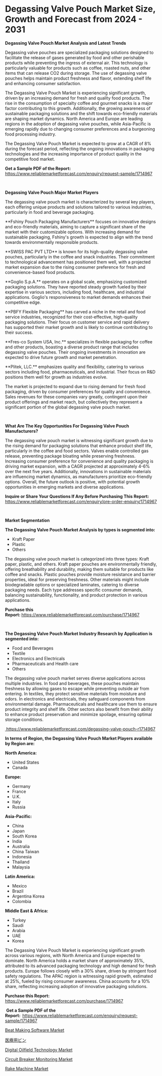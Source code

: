 <p><h1>Degassing Valve Pouch Market Size, Growth and Forecast from 2024 - 2031</h1></p><p><strong>Degassing Valve Pouch Market Analysis and Latest Trends</strong></p>
<p><p>Degassing valve pouches are specialized packaging solutions designed to facilitate the release of gases generated by food and other perishable products while preventing the ingress of external air. This technology is particularly valuable for products such as coffee, roasted nuts, and other items that can release CO2 during storage. The use of degassing valve pouches helps maintain product freshness and flavor, extending shelf life and enhancing consumer satisfaction.</p><p>The Degassing Valve Pouch Market is experiencing significant growth, driven by an increasing demand for fresh and quality food products. The rise in the consumption of specialty coffee and gourmet snacks is a major factor contributing to this growth. Additionally, the growing awareness of sustainable packaging solutions and the shift towards eco-friendly materials are shaping market dynamics. North America and Europe are leading regions in the adoption of degassing valve pouches, while Asia-Pacific is emerging rapidly due to changing consumer preferences and a burgeoning food processing industry.</p><p>The Degassing Valve Pouch Market is expected to grow at a CAGR of 8% during the forecast period, reflecting the ongoing innovations in packaging technologies and the increasing importance of product quality in the competitive food market.</p></p>
<p><strong>Get a Sample PDF of the Report:&nbsp;</strong> <a href="https://www.reliablemarketforecast.com/enquiry/request-sample/1714967?utm_campaign=1102&utm_medium=2&utm_source=Github&utm_content=ia&utm_term=23102024&utm_id=degassing-valve-pouch">https://www.reliablemarketforecast.com/enquiry/request-sample/1714967</a></p>
<p>&nbsp;</p>
<p><strong>Degassing Valve Pouch Major Market Players</strong></p>
<p><p>The degassing valve pouch market is characterized by several key players, each offering unique products and solutions tailored to various industries, particularly in food and beverage packaging. </p><p>**Fshiny Pouch Packaging Manufacturers** focuses on innovative designs and eco-friendly materials, aiming to capture a significant share of the market with their customizable options. With increasing demand for sustainable packaging, Fshiny's growth is expected to align with the trend towards environmentally responsible products.</p><p>**SWISS PAC PVT LTD** is known for its high-quality degassing valve pouches, particularly in the coffee and snack industries. Their commitment to technological advancement has positioned them well, with a projected market expansion due to the rising consumer preference for fresh and convenience-based food products.</p><p>**Goglio S.p.A.** operates on a global scale, emphasizing customized packaging solutions. They have reported steady growth fueled by their expertise in various sectors, including food, healthcare, and industrial applications. Goglio's responsiveness to market demands enhances their competitive edge.</p><p>**PBFY Flexible Packaging** has carved a niche in the retail and food service industries, recognized for their cost-effective, high-quality packaging solutions. Their focus on customer service and rapid delivery has supported their market growth and is likely to continue contributing to their success.</p><p>**Fres-co System USA, Inc.** specializes in flexible packaging for coffee and other products, boasting a diverse product range that includes degassing valve pouches. Their ongoing investments in innovation are expected to drive future growth and market penetration.</p><p>**Plitek, LLC.** emphasizes quality and flexibility, catering to various sectors including food, pharmaceuticals, and industrial. Their focus on R&D positions them well for growth as industries evolve.</p><p>The market is projected to expand due to rising demand for fresh food packaging, driven by consumer preferences for quality and convenience. Sales revenues for these companies vary greatly, contingent upon their product offerings and market reach, but collectively they represent a significant portion of the global degassing valve pouch market.</p></p>
<p>&nbsp;</p>
<p><strong>What Are The Key Opportunities For Degassing Valve Pouch Manufacturers?</strong></p>
<p><p>The degassing valve pouch market is witnessing significant growth due to the rising demand for packaging solutions that enhance product shelf life, particularly in the coffee and food sectors. Valves enable controlled gas release, preventing package bloating while preserving freshness. Increasing consumer preference for convenience and quality packaging is driving market expansion, with a CAGR projected at approximately 4-6% over the next five years. Additionally, innovations in sustainable materials are influencing market dynamics, as manufacturers prioritize eco-friendly options. Overall, the future outlook is positive, with potential growth opportunities in emerging markets and diverse applications.</p></p>
<p><strong>Inquire or Share Your Questions If Any Before Purchasing This Report:</strong> <a href="https://www.reliablemarketforecast.com/enquiry/pre-order-enquiry/1714967?utm_campaign=1102&utm_medium=2&utm_source=Github&utm_content=ia&utm_term=23102024&utm_id=degassing-valve-pouch">https://www.reliablemarketforecast.com/enquiry/pre-order-enquiry/1714967</a></p>
<p>&nbsp;</p>
<p><strong>Market Segmentation</strong></p>
<p><strong>The Degassing Valve Pouch Market Analysis by types is segmented into:</strong></p>
<p><ul><li>Kraft Paper</li><li>Plastic</li><li>Others</li></ul></p>
<p><p>The degassing valve pouch market is categorized into three types: Kraft paper, plastic, and others. Kraft paper pouches are environmentally friendly, offering breathability and durability, making them suitable for products like coffee and snacks. Plastic pouches provide moisture resistance and barrier properties, ideal for preserving freshness. Other materials might include biodegradable options or specialized laminates, catering to diverse packaging needs. Each type addresses specific consumer demands, balancing sustainability, functionality, and product protection in various applications.</p></p>
<p><strong>Purchase this Report:&nbsp;</strong><a href="https://www.reliablemarketforecast.com/purchase/1714967?utm_campaign=1102&utm_medium=2&utm_source=Github&utm_content=ia&utm_term=23102024&utm_id=degassing-valve-pouch">https://www.reliablemarketforecast.com/purchase/1714967</a></p>
<p>&nbsp;</p>
<p><strong>The Degassing Valve Pouch Market Industry Research by Application is segmented into:</strong></p>
<p><ul><li>Food and Beverages</li><li>Textile</li><li>Electronics and Electricals</li><li>Pharmaceuticals and Health care</li><li>Others</li></ul></p>
<p><p>The degassing valve pouch market serves diverse applications across multiple industries. In food and beverages, these pouches maintain freshness by allowing gases to escape while preventing outside air from entering. In textiles, they protect sensitive materials from moisture and odors. In electronics and electricals, they safeguard components from environmental damage. Pharmaceuticals and healthcare use them to ensure product integrity and shelf life. Other sectors also benefit from their ability to enhance product preservation and minimize spoilage, ensuring optimal storage conditions.</p></p>
<p><a href="https://www.reliablemarketforecast.com/degassing-valve-pouch-r1714967?utm_campaign=1102&utm_medium=2&utm_source=Github&utm_content=ia&utm_term=23102024&utm_id=degassing-valve-pouch">&nbsp;https://www.reliablemarketforecast.com/degassing-valve-pouch-r1714967</a></p>
<p><strong>In terms of Region, the Degassing Valve Pouch Market Players available by Region are:</strong></p>
<p>
    <p> <strong> North America: </strong>
        <ul>
            <li>United States</li>
            <li>Canada</li>
        </ul>
        </p> 
    <p> <strong> Europe: </strong>
        <ul>
            <li>Germany</li>
            <li>France</li>
            <li>U.K.</li>
            <li>Italy</li>
            <li>Russia</li>
        </ul>
        </p> 
    <p> <strong> Asia-Pacific: </strong>
        <ul>
            <li>China</li>
            <li>Japan</li>
            <li>South Korea</li>
            <li>India</li>
            <li>Australia</li>
            <li>China Taiwan</li>
            <li>Indonesia</li>
            <li>Thailand</li>
            <li>Malaysia</li>
        </ul>
        </p> 
    <p> <strong> Latin America: </strong>
        <ul>
            <li>Mexico</li>
            <li>Brazil</li>
            <li>Argentina Korea</li>
            <li>Colombia</li>
        </ul>
        </p> 
    <p> <strong> Middle East & Africa: </strong>
        <ul>
            <li>Turkey</li>
            <li>Saudi</li>
            <li>Arabia</li>
            <li>UAE</li>
            <li>Korea</li>
        </ul>
    </p>
    </p>
<p><p>The Degassing Valve Pouch Market is experiencing significant growth across various regions, with North America and Europe expected to dominate. North America holds a market share of approximately 35%, attributed to its advanced packaging technology and high demand for fresh products. Europe follows closely with a 30% share, driven by stringent food safety regulations. The APAC region is witnessing rapid growth, estimated at 25%, fueled by rising consumer awareness. China accounts for a 10% share, reflecting increasing adoption of innovative packaging solutions.</p></p>
<p><strong>Purchase this Report: </strong><a href="https://www.reliablemarketforecast.com/purchase/1714967?utm_campaign=1102&utm_medium=2&utm_source=Github&utm_content=ia&utm_term=23102024&utm_id=degassing-valve-pouch">https://www.reliablemarketforecast.com/purchase/1714967</a></p>
<p>&nbsp;<strong>Get a Sample PDF of the Report:&nbsp;&nbsp;</strong><a href="https://www.reliablemarketforecast.com/enquiry/request-sample/1714967?utm_campaign=1102&utm_medium=2&utm_source=Github&utm_content=ia&utm_term=23102024&utm_id=degassing-valve-pouch">https://www.reliablemarketforecast.com/enquiry/request-sample/1714967</a></p>
<p><strong></strong></p>
<p><p><a href="https://github.com/iva0ei4r/Market-Research-Report-List-1/blob/main/beat-making-software-market.md?utm_campaign=1102&utm_medium=2&utm_source=Github&utm_content=ia&utm_term=23102024&utm_id=degassing-valve-pouch">Beat Making Software Market</a></p><p><a href="https://github.com/mohamedbakry57/Market-Research-Report-List-6/blob/main/338843419969.md?utm_campaign=1102&utm_medium=2&utm_source=Github&utm_content=ia&utm_term=23102024&utm_id=degassing-valve-pouch">医療用ビン</a></p><p><a href="https://www.linkedin.com/pulse/digital-oilfield-technology-market-size-share-trends-szghc?utm_campaign=1102&utm_medium=2&utm_source=Github&utm_content=ia&utm_term=23102024&utm_id=degassing-valve-pouch">Digital Oilfield Technology Market</a></p><p><a href="https://issuu.com/reportprime-2/docs/circuit-breaker-monitoring-market-s_8e9d404d495484?utm_campaign=1102&utm_medium=2&utm_source=Github&utm_content=ia&utm_term=23102024&utm_id=degassing-valve-pouch">Circuit Breaker Monitoring Market</a></p><p><a href="https://issuu.com/reportprime-2/docs/rake-machine-market-size-2030.pptx_da93b31b5f90fe?utm_campaign=1102&utm_medium=2&utm_source=Github&utm_content=ia&utm_term=23102024&utm_id=degassing-valve-pouch">Rake Machine Market</a></p></p>